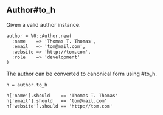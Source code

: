 ## Author#to_h

Given a valid author instance.

    author = V0::Author.new(
      :name    => 'Thomas T. Thomas',
      :email   => 'tom@mail.com',
      :website => 'http://tom.com',
      :role    => 'development'
    )

The author can be converted to canonical form using #to_h.

    h = author.to_h

    h['name'].should    == 'Thomas T. Thomas'
    h['email'].should   == 'tom@mail.com'
    h['website'].should == 'http://tom.com'


